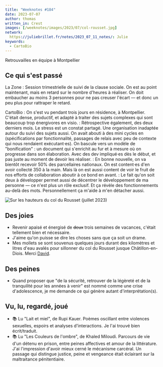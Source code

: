 ```yaml
---
title: "Weeknotes #184"
date: 2023-07-07
author: thomas
written_in: Crest
images: [/weeknotes/images/2023/07/col-rousset.jpg]
network:
  https://juliebrillet.fr/notes/2023_07_11_notes/: Julie
keywords:
  - CartoBio
---
```


Retrouvailles en équipe à Montpellier

<!--more-->

## Ce qui s'est passé

La Zone
: Session trimestrielle de suivi de la clause sociale. On est au point maintenant, mais en retard sur le nombre d'heures à réaliser. On doit embaucher au moins 3 personnes pour ne pas creuser l'écart — et donc un peu plus pour rattraper le retard.

CartoBio
: On s'est vu pendant trois jours en résidence, à Montpellier. C'était dense, productif, et adapté à traiter des sujets complexes qui sont beaucoup trop énergivores en visio.
: Rétrospective également, des deux derniers mois. Le stress est un constat partagé. Une organisation inadaptée autour du suivi des sujets aussi. On avait abouti à des mini cycles en (spécifications par fonctionnalité, passages de relais avec peu de contexte qui nous rendaient exécutant·es). On bascule vers un modèle de "bonification" : un document qui s'enrichit au fur et à mesure où on progresse dans son élaboration. Avec des dev impliqué·es dès le début, et pas juste au moment de devoir les réaliser.
: En bonne nouvelle, on va bientôt recevoir 50% des parcellaires nationaux. On est content·es d'en avoir collecté 350 à la main. Mais là on est aussi content de voir le fruit de nos efforts de collaboration aboutir à ce bond en avant.
: Le fait qu'on soit deux à développer permet aussi de décentrer le développement de ma personne — ce n'est plus un rôle exclusif. Et ça révèle des fonctionnements au-delà des mots. Personnellement ça m'aide à m'en détacher aussi.

![](/weeknotes/images/2023/07/col-rousset.jpg "Sur les hauteurs du col du Rousset (juillet 2023)")

## Des joies

- Revenir apaisé et énergisé de ~~deux~~ trois semaines de vacances, c'était tellement bien et nécessaire.
- J'aime qu'on puisse se dire les choses sans que ça soit un drame.
- Mes mollets se sont souvenus quelques jours durant des kilomètres et litres d'eau avalés pour sillonner du col du Rousset jusque Châtillon-en-Diois. Merci [David](https://larlet.fr/david/).

## Des peines

- Quand proposer que "de la sécurité, retrouver de la légèreté et de la tranquilité pour les années à venir" est nommé comme une crise d'adolescence, je me demande ce qui génère autant d'interprétation(s).

## Vu, lu, regardé, joué

- 📚 Lu "Lait et miel", de Rupi Kauer. Poèmes oscillant entre violences sexuelles, espoirs et analyses d'interactions. Je l'ai trouvé bien écrit/traduit.
- 📚 Lu "Les Couleurs de l'ombre", de Khaled Miloudi. Parcours de vie d'un détenu en prison, entre peines affectives et amour de la littérature. J'ai l'impression d'avoir mieux cerné le mécanisme carcéral. Un passage qui distingue justice, peine et vengeance était éclairant sur la maltraitance pénitentiaire.
